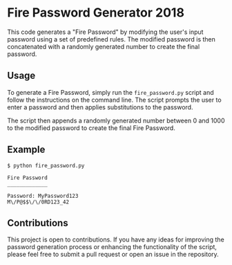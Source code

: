 # Fire Password Generator 2018

This code generates a "Fire Password" by modifying the user's input password using a set of predefined rules. The modified password is then concatenated with a randomly generated number to create the final password.

## Usage

To generate a Fire Password, simply run the `fire_password.py` script and follow the instructions on the command line. The script prompts the user to enter a password and then applies substitutions to the password.

The script then appends a randomly generated number between 0 and 1000 to the modified password to create the final Fire Password.

## Example

```
$ python fire_password.py

Fire Password
_____________

Password: MyPassword123
M\/P@$$\/\/0RD123_42
```

## Contributions

This project is open to contributions. If you have any ideas for improving the password generation process or enhancing the functionality of the script, please feel free to submit a pull request or open an issue in the repository.
